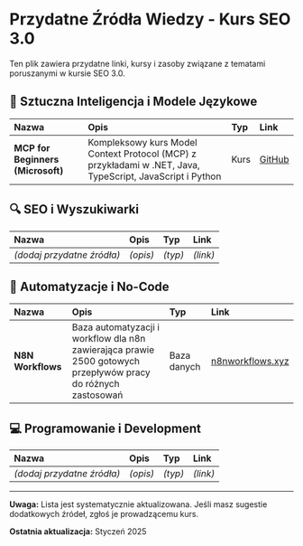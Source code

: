 # Przydatne Źródła Wiedzy - Kurs SEO 3.0

Ten plik zawiera przydatne linki, kursy i zasoby związane z tematami poruszanymi w kursie SEO 3.0.

## 🤖 Sztuczna Inteligencja i Modele Językowe

| Nazwa | Opis | Typ | Link |
|:------|:-----|:----|:-----|
| **MCP for Beginners (Microsoft)** | Kompleksowy kurs Model Context Protocol (MCP) z przykładami w .NET, Java, TypeScript, JavaScript i Python | Kurs | [GitHub](https://github.com/microsoft/mcp-for-beginners/) |

## 🔍 SEO i Wyszukiwarki

| Nazwa | Opis | Typ | Link |
|:------|:-----|:----|:-----|
| *(dodaj przydatne źródła)* | *(opis)* | *(typ)* | *(link)* |

## 🔧 Automatyzacje i No-Code

| Nazwa | Opis | Typ | Link |
|:------|:-----|:----|:-----|
| **N8N Workflows** | Baza automatyzacji i workflow dla n8n zawierająca prawie 2500 gotowych przepływów pracy do różnych zastosowań | Baza danych | [n8nworkflows.xyz](https://n8nworkflows.xyz/) |

## 💻 Programowanie i Development

| Nazwa | Opis | Typ | Link |
|:------|:-----|:----|:-----|
| *(dodaj przydatne źródła)* | *(opis)* | *(typ)* | *(link)* |

---

**Uwaga:** Lista jest systematycznie aktualizowana. Jeśli masz sugestie dodatkowych źródeł, zgłoś je prowadzącemu kurs.

**Ostatnia aktualizacja:** Styczeń 2025 